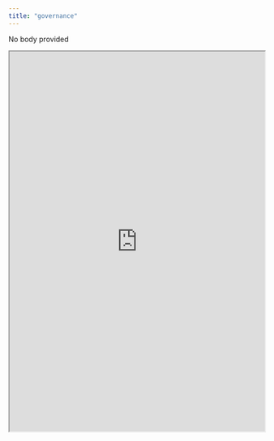 ```yaml
---
title: "governance"
---
```


No body provided
<iframe height="750" width="100%" src="https://ewelton.github.io/ktest/wiki.html#governance"></iframe>
